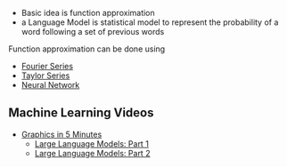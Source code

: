 
- Basic idea is function approximation
- a Language Model is statistical model to represent the probability of a word following a set of previous words

Function approximation can be done using
- [Fourier Series](https://en.wikipedia.org/wiki/Fourier_series)
- [Taylor Series](https://en.wikipedia.org/wiki/Taylor_series)
- [Neural Network](https://en.wikipedia.org/wiki/Neural_network)

## Machine Learning Videos

- [Graphics in 5 Minutes](https://www.youtube.com/@g5min/videos)
	- [Large Language Models: Part 1](https://www.youtube.com/watch?v=lnA9DMvHtfI)
	- [Large Language Models: Part 2](https://www.youtube.com/watch?v=YDiSFS-yHwk)